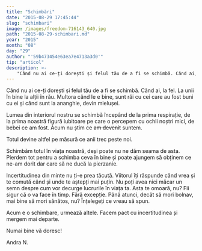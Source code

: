 ```yaml
---
title: "Schimbări"
date: "2015-08-29 17:45:44"
slug: "schimbari"
image: /images/freedom-716143_640.jpg
path: "2015-08-29-schimbari.md"
year: "2015"
month: "08"
day: "29"
author: "'59b473454e63ea7e4713a3d0'"
tip: "articol"
description: >-
    "Când nu ai ce-ți dorești și felul tău de a fi se schimbă. Când ai, la fel. La unii în bine la alții în rău. Multora când le e bine, sunt răi cu cei care au fost buni cu ei și când sunt la ananghie, de"
---
```

<div class="kg-card-markdown"><p>Când nu ai ce-ți dorești și felul tău de a fi se schimbă. Când ai, la fel. La unii în bine la alții în rău. Multora când le e bine, sunt răi cu cei care au fost buni cu ei și când sunt la ananghie, devin mielușei.</p>
<p>Lumea din interiorul nostru se schimbă începând de la prima respirație, de la prima noastră figură iubitoare pe care o percepem cu ochii noștri mici, de bebei ce am fost. Acum nu știm ce <s>am devenit</s> suntem.</p>
<p>Totul devine altfel pe măsură ce anii trec peste noi.</p>
<p>Schimbăm totul în viața noastră, deși poate nu ne dăm seama de asta. Pierdem tot pentru a schimba ceva în bine și poate ajungem să obținem ce ne-am dorit dar care să ne ducă la pierzanie.</p>
<p>Incertitudinea din minte nu ți-e prea tăcută. Viitorul îți răspunde când vrea și te comută când și unde te aștepți mai puțin. Nu poți avea nici măcar un semn despre cum vor decurge lucrurile în viața ta. Asta te omoară, nu? Fii sigur că o va face în timp. Fără excepție. Până atunci, decât să mori bolnav, mai bine să mori sănătos, nu? Înțelegeți ce vreau să spun.</p>
<p>Acum e o schimbare, urmează altele. Facem pact cu incertitudinea și mergem mai departe.</p>
<p>Numai bine vă doresc!</p>
<p> </p>
<p>                                                                                                                           Andra N.</p>
<div> </div>
</div>
    